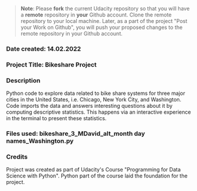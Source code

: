 >**Note**: Please **fork** the current Udacity repository so that you will have a **remote** repository in **your** Github account. Clone the remote repository to your local machine. Later, as a part of the project "Post your Work on Github", you will push your proposed changes to the remote repository in your Github account.

### Date created: 14.02.2022

### Project Title: Bikeshare Project

### Description
Python code to explore data related to bike share systems for three major cities in the United States, i.e. Chicago, New York City, and Washington. Code imports the data and answers interesting questions about it by computing descriptive statistics. This happens via an interactive experience in the terminal to present these statistics.

### Files used: bikeshare_3_MDavid_alt_month day names_Washington.py


### Credits
Project was created as part of Udacity's Course "Programming for Data Science with Python".
Python part of the course laid the foundation for the project.

